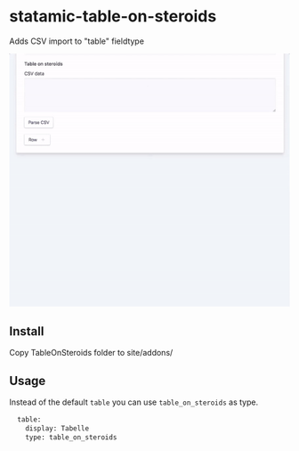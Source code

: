 # statamic-table-on-steroids
Adds CSV import to "table" fieldtype

![Demo Animation](https://github.com/goellner/statamic-table-on-steroids/raw/master/demo.gif?raw=true)

## Install

Copy TableOnSteroids folder to site/addons/

## Usage

Instead of the default `table` you can use `table_on_steroids` as type.

```
  table:
    display: Tabelle
    type: table_on_steroids
```

